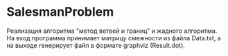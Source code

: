 # SalesmanProblem
Реализация алгоритма "метод ветвей и границ" и жадного алгоритма. 
На вход программа принимает матрицу смежности из файла Data.txt, а на выходе генерирует файл в формате graphviz (Result.dot).
